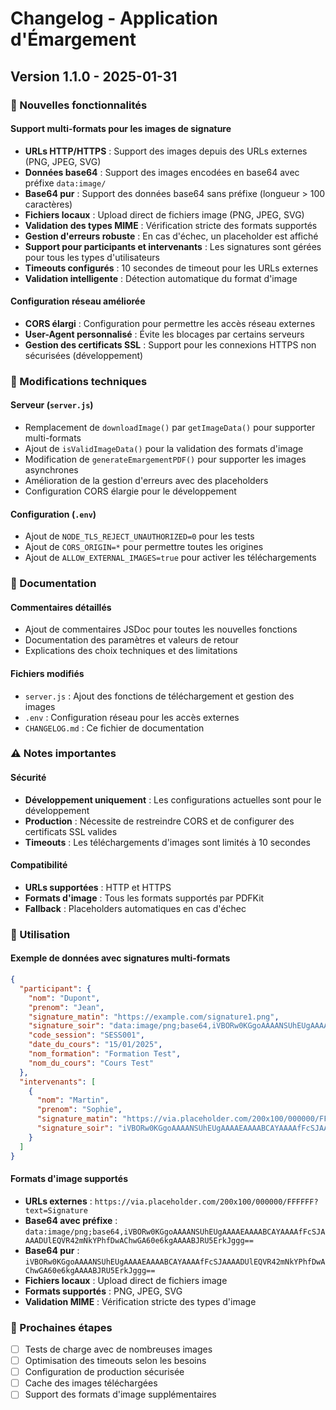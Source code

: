 # Changelog - Application d'Émargement

## Version 1.1.0 - 2025-01-31

### 🚀 Nouvelles fonctionnalités

#### Support multi-formats pour les images de signature
- **URLs HTTP/HTTPS** : Support des images depuis des URLs externes (PNG, JPEG, SVG)
- **Données base64** : Support des images encodées en base64 avec préfixe `data:image/`
- **Base64 pur** : Support des données base64 sans préfixe (longueur > 100 caractères)
- **Fichiers locaux** : Upload direct de fichiers image (PNG, JPEG, SVG)
- **Validation des types MIME** : Vérification stricte des formats supportés
- **Gestion d'erreurs robuste** : En cas d'échec, un placeholder est affiché
- **Support pour participants et intervenants** : Les signatures sont gérées pour tous les types d'utilisateurs
- **Timeouts configurés** : 10 secondes de timeout pour les URLs externes
- **Validation intelligente** : Détection automatique du format d'image

#### Configuration réseau améliorée
- **CORS élargi** : Configuration pour permettre les accès réseau externes
- **User-Agent personnalisé** : Évite les blocages par certains serveurs
- **Gestion des certificats SSL** : Support pour les connexions HTTPS non sécurisées (développement)

### 🔧 Modifications techniques

#### Serveur (`server.js`)
- Remplacement de `downloadImage()` par `getImageData()` pour supporter multi-formats
- Ajout de `isValidImageData()` pour la validation des formats d'image
- Modification de `generateEmargementPDF()` pour supporter les images asynchrones
- Amélioration de la gestion d'erreurs avec des placeholders
- Configuration CORS élargie pour le développement

#### Configuration (`.env`)
- Ajout de `NODE_TLS_REJECT_UNAUTHORIZED=0` pour les tests
- Ajout de `CORS_ORIGIN=*` pour permettre toutes les origines
- Ajout de `ALLOW_EXTERNAL_IMAGES=true` pour activer les téléchargements

### 📝 Documentation

#### Commentaires détaillés
- Ajout de commentaires JSDoc pour toutes les nouvelles fonctions
- Documentation des paramètres et valeurs de retour
- Explications des choix techniques et des limitations

#### Fichiers modifiés
- `server.js` : Ajout des fonctions de téléchargement et gestion des images
- `.env` : Configuration réseau pour les accès externes
- `CHANGELOG.md` : Ce fichier de documentation

### ⚠️ Notes importantes

#### Sécurité
- **Développement uniquement** : Les configurations actuelles sont pour le développement
- **Production** : Nécessite de restreindre CORS et de configurer des certificats SSL valides
- **Timeouts** : Les téléchargements d'images sont limités à 10 secondes

#### Compatibilité
- **URLs supportées** : HTTP et HTTPS
- **Formats d'image** : Tous les formats supportés par PDFKit
- **Fallback** : Placeholders automatiques en cas d'échec

### 🎯 Utilisation

#### Exemple de données avec signatures multi-formats
```json
{
  "participant": {
    "nom": "Dupont",
    "prenom": "Jean",
    "signature_matin": "https://example.com/signature1.png",
    "signature_soir": "data:image/png;base64,iVBORw0KGgoAAAANSUhEUgAAAAEAAAABCAYAAAAfFcSJAAAADUlEQVR42mNkYPhfDwAChwGA60e6kgAAAABJRU5ErkJggg==",
    "code_session": "SESS001",
    "date_du_cours": "15/01/2025",
    "nom_formation": "Formation Test",
    "nom_du_cours": "Cours Test"
  },
  "intervenants": [
    {
      "nom": "Martin",
      "prenom": "Sophie",
      "signature_matin": "https://via.placeholder.com/200x100/000000/FFFFFF?text=Signature",
      "signature_soir": "iVBORw0KGgoAAAANSUhEUgAAAAEAAAABCAYAAAAfFcSJAAAADUlEQVR42mNkYPhfDwAChwGA60e6kgAAAABJRU5ErkJggg=="
    }
  ]
}
```

#### Formats d'image supportés
- **URLs externes** : `https://via.placeholder.com/200x100/000000/FFFFFF?text=Signature`
- **Base64 avec préfixe** : `data:image/png;base64,iVBORw0KGgoAAAANSUhEUgAAAAEAAAABCAYAAAAfFcSJAAAADUlEQVR42mNkYPhfDwAChwGA60e6kgAAAABJRU5ErkJggg==`
- **Base64 pur** : `iVBORw0KGgoAAAANSUhEUgAAAAEAAAABCAYAAAAfFcSJAAAADUlEQVR42mNkYPhfDwAChwGA60e6kgAAAABJRU5ErkJggg==`
- **Fichiers locaux** : Upload direct de fichiers image
- **Formats supportés** : PNG, JPEG, SVG
- **Validation MIME** : Vérification stricte des types d'image

### 🔄 Prochaines étapes

- [ ] Tests de charge avec de nombreuses images
- [ ] Optimisation des timeouts selon les besoins
- [ ] Configuration de production sécurisée
- [ ] Cache des images téléchargées
- [ ] Support des formats d'image supplémentaires 